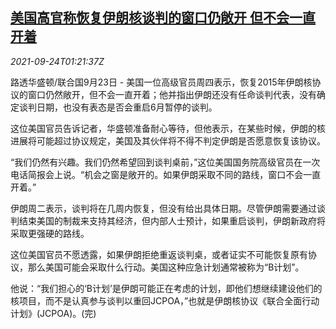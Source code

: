 <!--1632447062000-->
[美国高官称恢复伊朗核谈判的窗口仍敞开 但不会一直开着](https://cn.reuters.com/article/us-iran-nuclear-deal-talk-0924-idCNKBS2GK031)
------

<div><i>2021-09-24T01:21:37Z</i></div><p>路透华盛顿/联合国9月23日 - 美国一位高级官员周四表示，恢复2015年伊朗核协议的窗口仍然敞开，但不会一直开着；他并指出伊朗还没有任命谈判代表，没有确定谈判日期，也没有表态是否会重启6月暂停的谈判。</p><p>这位美国官员告诉记者，华盛顿准备耐心等待，但他表示，在某些时候，伊朗的核进展将可能超过协议规定，美国及其伙伴将不得不判定伊朗是否愿意恢复该协议。</p><p>“我们仍然有兴趣。我们仍然希望回到谈判桌前，”这位美国国务院高级官员在一次电话简报会上说。“机会之窗是敞开的。如果伊朗采取不同的路线，窗口不会一直开着。”</p><p>伊朗周二表示，谈判将在几周内恢复，但没有给出具体日期。尽管伊朗需要通过谈判结束美国的制裁来支持其经济，但内部人士预计，如果重启谈判，伊朗新政府将采取更强硬的路线。</p><p>这位美国官员不愿透露，如果伊朗拒绝重返谈判桌，或者证实不可能恢复原有协议，那么美国可能会采取什么行动。美国这种应急计划通常被称为“B计划”。</p><p>他说：“我们担心的‘B计划’是伊朗可能正在考虑的计划，即他们想继续建设他们的核项目，而不是认真参与谈判以重回JCPOA，”也就是伊朗核协议《联合全面行动计划》(JCPOA)。(完)</p>
